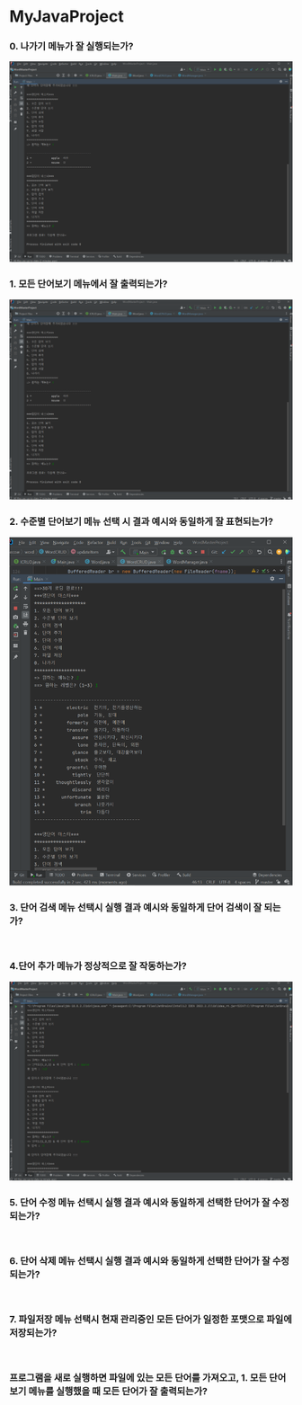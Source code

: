 # MyJavaProject

### 0. 나가기 메뉴가 잘 실행되는가?
<img src = "https://github.com/Losecow/MyJavaProject/blob/master/photo/2.png">

### 1. 모든 단어보기 메뉴에서 잘 출력되는가?
<img src = "https://github.com/Losecow/MyJavaProject/blob/master/photo/2.png">

### 2. 수준별 단어보기 메뉴 선택 시 결과 예시와 동일하게 잘 표현되는가?
<img src = "https://github.com/Losecow/MyJavaProject/blob/master/photo/2022-09-17%20(1).png">

### 3. 단어 검색 메뉴 선택시 실행 결과 예시와 동일하게 단어 검색이 잘 되는가?
<img src = "">

### 4.단어 추가 메뉴가 정상적으로 잘 작동하는가?
<img src = "https://github.com/Losecow/MyJavaProject/blob/master/photo/1.png">

### 5. 단어 수정 메뉴 선택시 실행 결과 예시와 동일하게 선택한 단어가 잘 수정되는가? 
<img src = "">

### 6. 단어 삭제 메뉴 선택시 실행 결과 예시와 동일하게 선택한 단어가 잘 수정되는가? 
<img src = "">

### 7. 파일저장 메뉴 선택시 현재 관리중인 모든 단어가 일정한 포맷으로 파일에 저장되는가?
<img src = "">

### 프로그램을 새로 실행하면 파일에 있는 모든 단어를 가져오고, 1. 모든 단어보기 메뉴를 실행했을 때 모든 단어가 잘 출력되는가?
<img src = "">
